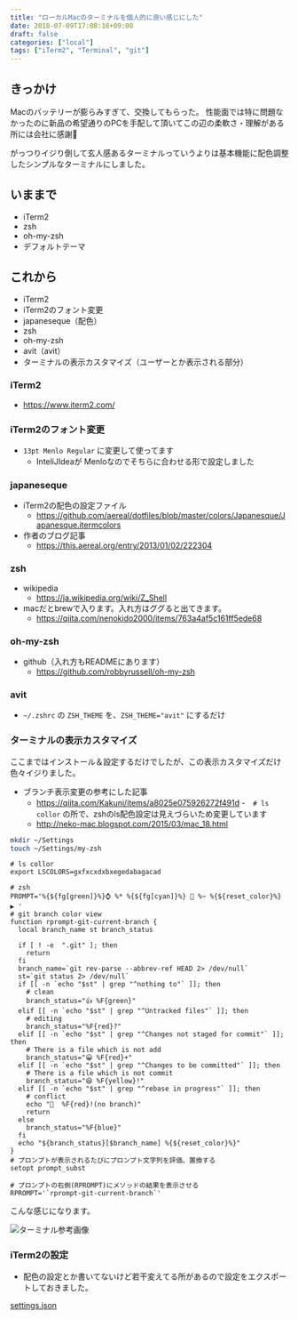 ```yaml
---
title: "ローカルMacのターミナルを個人的に良い感じにした"
date: 2018-07-09T17:08:18+09:00
draft: false
categories: ["local"]
tags: ["iTerm2", "Terminal", "git"]
---
```


## きっかけ

Macのバッテリーが膨らみすぎて、交換してもらった。
性能面では特に問題なかったのに新品の希望通りのPCを手配して頂いてこの辺の柔軟さ・理解がある所には会社に感謝🙏

がっつりイジり倒して玄人感あるターミナルっていうよりは基本機能に配色調整したシンプルなターミナルにしました。

## いままで

- iTerm2
- zsh
- oh-my-zsh
- デフォルトテーマ

## これから

- iTerm2
- iTerm2のフォント変更
- japaneseque（配色）
- zsh
- oh-my-zsh
- avit（avit）
- ターミナルの表示カスタマイズ（ユーザーとか表示される部分）

### iTerm2

- https://www.iterm2.com/

### iTerm2のフォント変更

- `13pt Menlo Regular` に変更して使ってます
  - InteliJIdeaが Menloなのでそちらに合わせる形で設定しました

### japaneseque

- iTerm2の配色の設定ファイル
  - https://github.com/aereal/dotfiles/blob/master/colors/Japanesque/Japanesque.itermcolors
- 作者のブログ記事
  - https://this.aereal.org/entry/2013/01/02/222304

### zsh

- wikipedia
  - https://ja.wikipedia.org/wiki/Z_Shell
- macだとbrewで入ります。入れ方はググると出てきます。
  - https://qiita.com/nenokido2000/items/763a4af5c161ff5ede68

### oh-my-zsh

- github（入れ方もREADMEにあります）
  - https://github.com/robbyrussell/oh-my-zsh

### avit

- `~/.zshrc` の `ZSH_THEME` を、`ZSH_THEME="avit"` にするだけ

### ターミナルの表示カスタマイズ

ここまではインストール＆設定するだけでしたが、この表示カスタマイズだけ色々イジりました。

- ブランチ表示変更の参考にした記事
  - https://qiita.com/Kakuni/items/a8025e075926272f491d
-　`# ls collor` の所で、zshのls配色設定は見えづらいため変更しています
  - http://neko-mac.blogspot.com/2015/03/mac_18.html

```zsh.bash
mkdir ~/Settings
touch ~/Settings/my-zsh
```

```my-zsh
# ls collor
export LSCOLORS=gxfxcxdxbxegedabagacad

# zsh
PROMPT='%{${fg[green]}%}⌚ %* %{${fg[cyan]}%} 📁 %~ %{${reset_color}%}
▶ '
# git branch color view
function rprompt-git-current-branch {
  local branch_name st branch_status

  if [ ! -e  ".git" ]; then
    return
  fi
  branch_name=`git rev-parse --abbrev-ref HEAD 2> /dev/null`
  st=`git status 2> /dev/null`
  if [[ -n `echo "$st" | grep "^nothing to"` ]]; then
    # clean
    branch_status="👍 %F{green}"
  elif [[ -n `echo "$st" | grep "^Untracked files"` ]]; then
    # editing
    branch_status="%F{red}?"
  elif [[ -n `echo "$st" | grep "^Changes not staged for commit"` ]]; then
    # There is a file which is not add
    branch_status="😀 %F{red}+"
  elif [[ -n `echo "$st" | grep "^Changes to be committed"` ]]; then
    # There is a file which is not commit
    branch_status="😆 %F{yellow}!"
  elif [[ -n `echo "$st" | grep "^rebase in progress"` ]]; then
    # conflict
    echo "🤯  %F{red}!(no branch)"
    return
  else
    branch_status="%F{blue}"
  fi
  echo "${branch_status}[$branch_name] %{${reset_color}%}"
}
# プロンプトが表示されるたびにプロンプト文字列を評価、置換する
setopt prompt_subst

# プロンプトの右側(RPROMPT)にメソッドの結果を表示させる
RPROMPT='`rprompt-git-current-branch`'
```

こんな感じになります。

![ターミナル参考画像](/images/local-terminal-example.png)


### iTerm2の設定

- 配色の設定とか書いてないけど若干変えてる所があるので設定をエクスポートしておきました。

[settings.json](/files/iterm2-settings.json)

